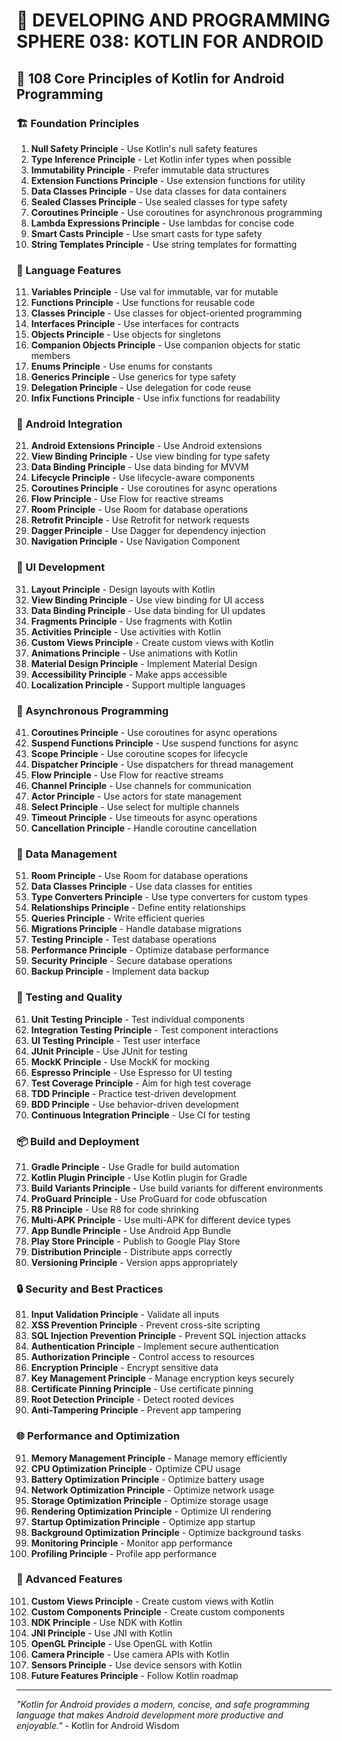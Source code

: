 # 🌟 DEVELOPING AND PROGRAMMING SPHERE 038: KOTLIN FOR ANDROID

## 🎯 108 Core Principles of Kotlin for Android Programming

### 🏗️ Foundation Principles

1. **Null Safety Principle** - Use Kotlin's null safety features
2. **Type Inference Principle** - Let Kotlin infer types when possible
3. **Immutability Principle** - Prefer immutable data structures
4. **Extension Functions Principle** - Use extension functions for utility
5. **Data Classes Principle** - Use data classes for data containers
6. **Sealed Classes Principle** - Use sealed classes for type safety
7. **Coroutines Principle** - Use coroutines for asynchronous programming
8. **Lambda Expressions Principle** - Use lambdas for concise code
9. **Smart Casts Principle** - Use smart casts for type safety
10. **String Templates Principle** - Use string templates for formatting

### 🎯 Language Features

11. **Variables Principle** - Use val for immutable, var for mutable
12. **Functions Principle** - Use functions for reusable code
13. **Classes Principle** - Use classes for object-oriented programming
14. **Interfaces Principle** - Use interfaces for contracts
15. **Objects Principle** - Use objects for singletons
16. **Companion Objects Principle** - Use companion objects for static members
17. **Enums Principle** - Use enums for constants
18. **Generics Principle** - Use generics for type safety
19. **Delegation Principle** - Use delegation for code reuse
20. **Infix Functions Principle** - Use infix functions for readability

### 🧮 Android Integration

21. **Android Extensions Principle** - Use Android extensions
22. **View Binding Principle** - Use view binding for type safety
23. **Data Binding Principle** - Use data binding for MVVM
24. **Lifecycle Principle** - Use lifecycle-aware components
25. **Coroutines Principle** - Use coroutines for async operations
26. **Flow Principle** - Use Flow for reactive streams
27. **Room Principle** - Use Room for database operations
28. **Retrofit Principle** - Use Retrofit for network requests
29. **Dagger Principle** - Use Dagger for dependency injection
30. **Navigation Principle** - Use Navigation Component

### 🎨 UI Development

31. **Layout Principle** - Design layouts with Kotlin
32. **View Binding Principle** - Use view binding for UI access
33. **Data Binding Principle** - Use data binding for UI updates
34. **Fragments Principle** - Use fragments with Kotlin
35. **Activities Principle** - Use activities with Kotlin
36. **Custom Views Principle** - Create custom views with Kotlin
37. **Animations Principle** - Use animations with Kotlin
38. **Material Design Principle** - Implement Material Design
39. **Accessibility Principle** - Make apps accessible
40. **Localization Principle** - Support multiple languages

### 🔧 Asynchronous Programming

41. **Coroutines Principle** - Use coroutines for async operations
42. **Suspend Functions Principle** - Use suspend functions for async
43. **Scope Principle** - Use coroutine scopes for lifecycle
44. **Dispatcher Principle** - Use dispatchers for thread management
45. **Flow Principle** - Use Flow for reactive streams
46. **Channel Principle** - Use channels for communication
47. **Actor Principle** - Use actors for state management
48. **Select Principle** - Use select for multiple channels
49. **Timeout Principle** - Use timeouts for async operations
50. **Cancellation Principle** - Handle coroutine cancellation

### 🚀 Data Management

51. **Room Principle** - Use Room for database operations
52. **Data Classes Principle** - Use data classes for entities
53. **Type Converters Principle** - Use type converters for custom types
54. **Relationships Principle** - Define entity relationships
55. **Queries Principle** - Write efficient queries
56. **Migrations Principle** - Handle database migrations
57. **Testing Principle** - Test database operations
58. **Performance Principle** - Optimize database performance
59. **Security Principle** - Secure database operations
60. **Backup Principle** - Implement data backup

### 🧪 Testing and Quality

61. **Unit Testing Principle** - Test individual components
62. **Integration Testing Principle** - Test component interactions
63. **UI Testing Principle** - Test user interface
64. **JUnit Principle** - Use JUnit for testing
65. **MockK Principle** - Use MockK for mocking
66. **Espresso Principle** - Use Espresso for UI testing
67. **Test Coverage Principle** - Aim for high test coverage
68. **TDD Principle** - Practice test-driven development
69. **BDD Principle** - Use behavior-driven development
70. **Continuous Integration Principle** - Use CI for testing

### 📦 Build and Deployment

71. **Gradle Principle** - Use Gradle for build automation
72. **Kotlin Plugin Principle** - Use Kotlin plugin for Gradle
73. **Build Variants Principle** - Use build variants for different environments
74. **ProGuard Principle** - Use ProGuard for code obfuscation
75. **R8 Principle** - Use R8 for code shrinking
76. **Multi-APK Principle** - Use multi-APK for different device types
77. **App Bundle Principle** - Use Android App Bundle
78. **Play Store Principle** - Publish to Google Play Store
79. **Distribution Principle** - Distribute apps correctly
80. **Versioning Principle** - Version apps appropriately

### 🔒 Security and Best Practices

81. **Input Validation Principle** - Validate all inputs
82. **XSS Prevention Principle** - Prevent cross-site scripting
83. **SQL Injection Prevention Principle** - Prevent SQL injection attacks
84. **Authentication Principle** - Implement secure authentication
85. **Authorization Principle** - Control access to resources
86. **Encryption Principle** - Encrypt sensitive data
87. **Key Management Principle** - Manage encryption keys securely
88. **Certificate Pinning Principle** - Use certificate pinning
89. **Root Detection Principle** - Detect rooted devices
90. **Anti-Tampering Principle** - Prevent app tampering

### 🌐 Performance and Optimization

91. **Memory Management Principle** - Manage memory efficiently
92. **CPU Optimization Principle** - Optimize CPU usage
93. **Battery Optimization Principle** - Optimize battery usage
94. **Network Optimization Principle** - Optimize network usage
95. **Storage Optimization Principle** - Optimize storage usage
96. **Rendering Optimization Principle** - Optimize UI rendering
97. **Startup Optimization Principle** - Optimize app startup
98. **Background Optimization Principle** - Optimize background tasks
99. **Monitoring Principle** - Monitor app performance
100. **Profiling Principle** - Profile app performance

### 🚀 Advanced Features

101. **Custom Views Principle** - Create custom views with Kotlin
102. **Custom Components Principle** - Create custom components
103. **NDK Principle** - Use NDK with Kotlin
104. **JNI Principle** - Use JNI with Kotlin
105. **OpenGL Principle** - Use OpenGL with Kotlin
106. **Camera Principle** - Use camera APIs with Kotlin
107. **Sensors Principle** - Use device sensors with Kotlin
108. **Future Features Principle** - Follow Kotlin roadmap

---

*"Kotlin for Android provides a modern, concise, and safe programming language that makes Android development more productive and enjoyable."* - Kotlin for Android Wisdom
